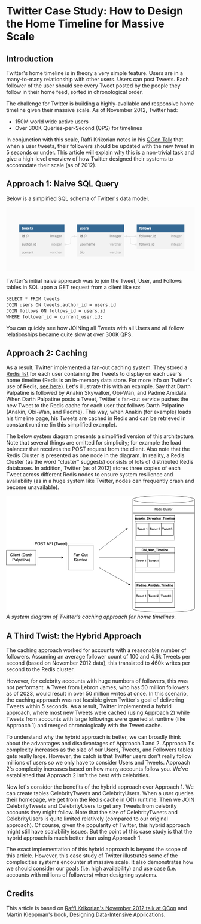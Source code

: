 # Twitter Case Study: How to Design the Home Timeline for Massive Scale

## Introduction
Twitter's home timeline is in theory a very simple feature. Users are in a many-to-many relationship with other users. Users can post Tweets. Each follower of the user should see every Tweet posted by the people they follow in their home feed, sorted in chronological order.

The challenge for Twitter is building a highly-available and responsive home timeline given their massive scale. As of November 2012, Twitter had:
- 150M world wide active users
- Over 300K Queries-per-Second (QPS) for timelines

In conjunction with this scale, Raffi Krikorian notes in his [QCon Talk](https://www.infoq.com/presentations/Twitter-Timeline-Scalability/) that when a user tweets, their followers should be updated with the new tweet in 5 seconds or under. This article will explain why this is a non-trivial task and give a high-level overview of how Twitter designed their systems to accomodate their scale (as of 2012).

## Approach 1: Naive SQL Query
Below is a simplified SQL schema of Twitter's data model.

![An example SQL schema for Twitter](./assets/schema.png)

Twitter's initial naive approach was to join the Tweet, User, and Follows tables in SQL upon a GET request from a client like so:
```
SELECT * FROM tweets
JOIN users ON tweets.author_id = users.id
JOIN follows ON follows_id = users.id
WHERE follower_id = current_user.id;
```

You can quickly see how JOINing all Tweets with all Users and all follow relationships became quite slow at over 300K QPS.

## Approach 2: Caching
As a result, Twitter implemented a fan-out caching system. They stored a [Redis list](https://redis.io/docs/data-types/lists/) for each user containing the Tweets to display on each user's home timeline (Redis is an in-memory data store. For more info on Twitter's use of Redis, [see here](http://highscalability.com/blog/2014/9/8/how-twitter-uses-redis-to-scale-105tb-ram-39mm-qps-10000-ins.html)). Let's illustrate this with an example. Say that Darth Palpatine is followed by Anakin Skywalker, Obi-Wan, and Padme Amidala. When Darth Palpatine posts a Tweet, Twitter's fan-out service pushes the new Tweet to the Redis cache for each user that follows Darth Palpatine (Anakin, Obi-Wan, and Padme). This way, when Anakin (for example) loads his timeline page, his Tweets are cached in Redis and can be retrieved in constant runtime (in this simplified example).

The below system diagram presents a simplified version of this architecture. Note that several things are omitted for simplicity; for example the load balancer that receives the POST request from the client. Also note that the Redis Cluster is presented as one node in the diagram. In reality, a Redis Cluster (as the word "cluster" suggests) consists of lots of distributed Redis databases. In addition, Twitter (as of 2012) stores three copies of each Tweet across different Redis nodes to ensure system resilience and availability (as in a huge system like Twitter, nodes can frequently crash and become unavailable).

![Twitter's Caching Approach](./assets/twitter.png)
*A system diagram of Twitter's caching approach for home timelines.*

## A Third Twist: the Hybrid Approach
The caching approach worked for accounts with a reasonable number of followers. Assuming an average follower count of 100 and 4.6k Tweets per second (based on November 2012 data), this translated to 460k writes per second to the Redis cluster.

However, for celebrity accounts with huge numbers of followers, this was not performant. A Tweet from Lebron James, who has 50 million followers as of 2023, would result in over 50 million writes at once. In this scenario, the caching approach was not feasible given Twitter's goal of delivering Tweets within 5 seconds. As a result, Twitter implemented a hybrid approach, where most new Tweets were cached (using Approach 2) while Tweets from accounts with large followings were queried at runtime (like Approach 1) and merged chronologically with the Tweet cache.

To understand why the hybrid approach is better, we can broadly think about the advantages and disadvantages of Approach 1 and 2. Approach 1's complexity increases as the size of our Users, Tweets, and Followers tables gets really large. However, the catch is that Twitter users don't really follow millions of users so we only have to consider Users and Tweets. Approach 2's complexity increases based on how many accounts follow you. We've established that Approach 2 isn't the best with celebrities.

Now let's consider the benefits of the hybrid approach over Approach 1. We can create tables CelebrityTweets and CelebrityUsers. When a user queries their homepage, we get from the Redis cache in O(1) runtime. Then we JOIN CelebrityTweets and CelebrityUsers to get any Tweets from celebrity accounts they might follow. Note that the size of CelebrityTweets and CelebrityUsers is quite limited relatively (compared to our original approach). Of course, given the popularity of Twitter, this hybrid approach might still have scalability issues. But the point of this case study is that the hybrid approach is much better than using Approach 1.

The exact implementation of this hybrid approach is beyond the scope of this article. However, this case study of Twitter illustrates some of the complexities systems encounter at massive scale. It also demonstrates how we should consider our goals (i.e. high availability) and use case (i.e. accounts with millions of followers) when designing systems.

## Credits
This article is based on [Raffi Krikorian's November 2012 talk at QCon](https://www.infoq.com/presentations/Twitter-Timeline-Scalability/) and Martin Kleppman's book, [Designing Data-Intensive Applications](https://www.oreilly.com/library/view/designing-data-intensive-applications/9781491903063/).


